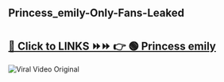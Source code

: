 
 ## Princess_emily-Only-Fans-Leaked

# <h2><a href="https://clipsfans.com/Princess_emily&ref=git">🔗 Click to LINKS ⏩⏩ 👉 🟢 Princess emily </a></h2>

<a href="https://clipsfans.com/Princess_emily&ref=git" rel="nofollow" data-target="animated-image.originalLink"><img src="https://i.ibb.co.com/xMMVF88/686577567.gif" alt="Viral Video Original" style="max-width: 100%; display: inline-block;" data-target="animated-image.originalImage"></a>
